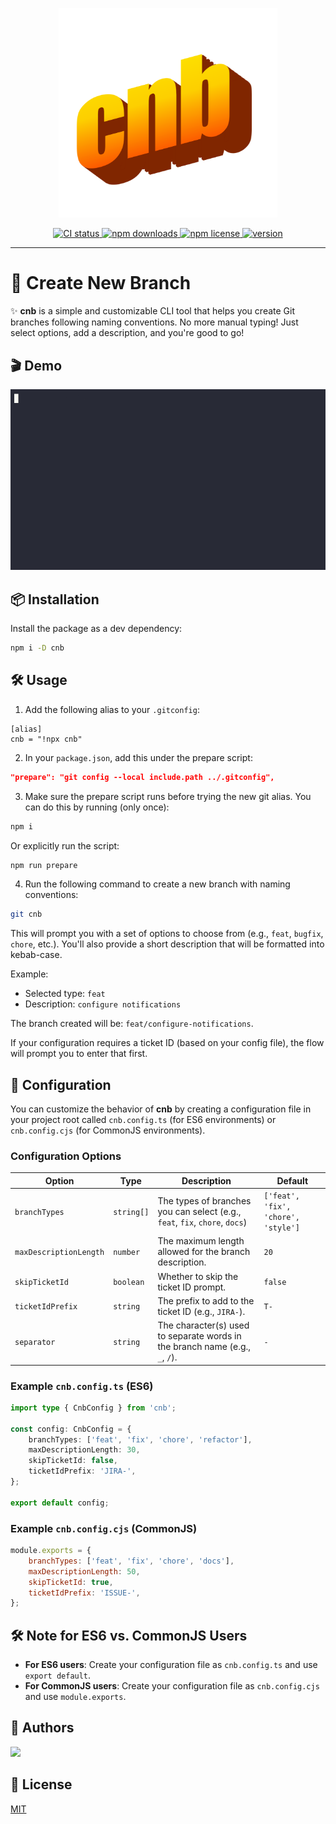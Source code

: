 <p align="center">
    <img src="https://github.com/amir-ben-shimol/cnb/blob/main/assets/brand.png" width="350" />
</p>

<p align="center">
	<a href="https://github.com/amir-ben-shimol/cnb">
    	<img src="https://img.shields.io/github/actions/workflow/status/amir-ben-shimol/cnb/integrate.yaml?label=CI&logo=GitHub" alt="CI status">
  	</a>
	<a href="https://www.npmjs.com/package/cnb">
    	<img src="https://img.shields.io/npm/dm/cnb?logo=NPM" alt="npm downloads">
  	</a>
	<a href="https://github.com/amir-ben-shimol/cnb">
    	<img src="https://img.shields.io/npm/l/cnb" alt="npm license">
  	</a>
	<a href="https://github.com/amir-ben-shimol/cnb">
    	<img src="https://img.shields.io/npm/v/cnb?label=version" alt="version">
  	</a>
</p>

<hr />

# 🚀 Create New Branch

✨ **cnb** is a simple and customizable CLI tool that helps you create Git branches following naming conventions. No more manual typing! Just select options, add a description, and you're good to go!

## 🎬 Demo

![cnb](assets/demo.gif)

## 📦 Installation

Install the package as a dev dependency:

```bash
npm i -D cnb
```

## 🛠️ Usage

1. Add the following alias to your `.gitconfig`:

```shell
[alias]
cnb = "!npx cnb"
```

2. In your `package.json`, add this under the prepare script:

```json
"prepare": "git config --local include.path ../.gitconfig",
```

3. Make sure the prepare script runs before trying the new git alias. You can do this by running (only once):

```bash
npm i
```

Or explicitly run the script:

```bash
npm run prepare
```

4. Run the following command to create a new branch with naming conventions:

```bash
git cnb
```

This will prompt you with a set of options to choose from (e.g., `feat`, `bugfix`, `chore`, etc.). You'll also provide a short description that will be formatted into kebab-case.

Example:

-   Selected type: `feat`
-   Description: `configure notifications`

The branch created will be: `feat/configure-notifications`.

If your configuration requires a ticket ID (based on your config file), the flow will prompt you to enter that first.

## 📁 Configuration

You can customize the behavior of **cnb** by creating a configuration file in your project root called `cnb.config.ts` (for ES6 environments) or `cnb.config.cjs` (for CommonJS environments).

### Configuration Options

| Option                 | Type       | Description                                                                  | Default                             |
| ---------------------- | ---------- | ---------------------------------------------------------------------------- | ----------------------------------- |
| `branchTypes`          | `string[]` | The types of branches you can select (e.g., `feat`, `fix`, `chore`, `docs`)  | `['feat', 'fix', 'chore', 'style']` |
| `maxDescriptionLength` | `number`   | The maximum length allowed for the branch description.                       | `20`                                |
| `skipTicketId`         | `boolean`  | Whether to skip the ticket ID prompt.                                        | `false`                             |
| `ticketIdPrefix`       | `string`   | The prefix to add to the ticket ID (e.g., `JIRA-`).                          | `T-`                                |
| `separator`            | `string`   | The character(s) used to separate words in the branch name (e.g., `_`, `/`). | `-`                                 |

### Example `cnb.config.ts` (ES6)

```ts
import type { CnbConfig } from 'cnb';

const config: CnbConfig = {
	branchTypes: ['feat', 'fix', 'chore', 'refactor'],
	maxDescriptionLength: 30,
	skipTicketId: false,
	ticketIdPrefix: 'JIRA-',
};

export default config;
```

### Example `cnb.config.cjs` (CommonJS)

```js
module.exports = {
	branchTypes: ['feat', 'fix', 'chore', 'docs'],
	maxDescriptionLength: 50,
	skipTicketId: true,
	ticketIdPrefix: 'ISSUE-',
};
```

## 🛠️ Note for ES6 vs. CommonJS Users

-   **For ES6 users**: Create your configuration file as `cnb.config.ts` and use `export default`.
-   **For CommonJS users**: Create your configuration file as `cnb.config.cjs` and use `module.exports`.

## 👥 Authors

<a href="https://github.com/amir-ben-shimol">
    <img src="https://avatars.githubusercontent.com/u/105565954?s=400&u=01efa537bf4368251ffa05954d13aa1861073b39&v=4" height="50" />
</a>

## 📄 License

[MIT](https://choosealicense.com/licenses/mit/)
